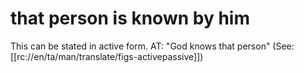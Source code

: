 # that person is known by him

This can be stated in active form. AT: "God knows that person" (See: [[rc://en/ta/man/translate/figs-activepassive]])

